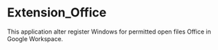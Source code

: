 # Extension_Office
This application alter register Windows for permitted open files Office in Google Workspace.
